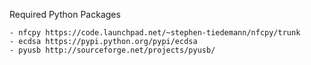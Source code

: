 Required Python Packages

	- nfcpy https://code.launchpad.net/~stephen-tiedemann/nfcpy/trunk
	- ecdsa https://pypi.python.org/pypi/ecdsa
	- pyusb http://sourceforge.net/projects/pyusb/ 